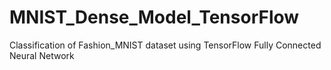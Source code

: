 # MNIST_Dense_Model_TensorFlow
Classification of Fashion_MNIST dataset using TensorFlow Fully Connected Neural Network
